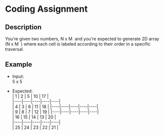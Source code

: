 # Coding Assignment
## Description
You're given two numbers, ​N x M ​ and you're expected to generate 2D array (​N x M ​ ) where each cell is labeled according to their order in a specific traversal.

## Example
* Input:  
5 x 5 

* Expected:  
| 1  | 2  | 5  | 10 | 17 |  
|----|----|----|----|----|  
| 4  | 3  | 6  | 11 | 18 |
|----|----|----|----|----|  
| 9  | 8  | 7  | 12 | 19 |
|----|----|----|----|----|  
| 16 | 15 | 14 | 13 | 20 |  
|----|----|----|----|----|  
| 25 | 24 | 23 | 22 | 21 |  

 
